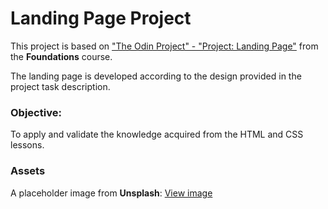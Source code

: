# Landing Page Project

This project is based on ["The Odin Project" - "Project: Landing Page"](https://www.theodinproject.com/lessons/foundations-landing-page) from the **Foundations** course.

The landing page is developed according to the design provided in the project task description.

### Objective:
To apply and validate the knowledge acquired from the HTML and CSS lessons.

### Assets
A placeholder image from **Unsplash**: [View image](https://unsplash.com/photos/rectangular-brown-cover-VyUdiYH5tiY)